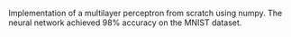 Implementation of a multilayer perceptron from scratch using numpy. The neural network achieved 98% accuracy on the MNIST dataset.
